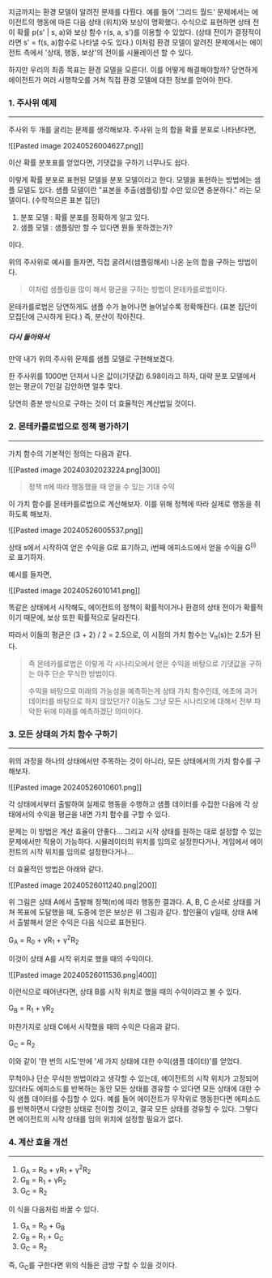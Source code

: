 지금까지는 환경 모델이 알려진 문제를 다뤘다. 예를 들어 '그리드 월드' 문제에서는 에이전트의 행동에 따른 다음 상태 (위치)와 보상이 명확했다. 수식으로 표현하면 상태 전이 확률 p(s' | s, a)와 보상 함수  r(s, a, s')를 이용할 수 있었다. (상태 전이가 결정적이라면 s' = f(s, a)함수로 나타낼 수도 있다.) 이처럼 환경 모델이 알려진 문제에서는 에이전트 측에서 '상태, 행동, 보상'의 전이를 시뮬레이션 할 수 있다. 

하지만 우리의 최종 목표는 환경 모델을 모른다!. 이를 어떻게 해결해야할까? 당연하게 에이전트가 여러 시행착오를 거쳐 직접 환경 모델에 대한 정보를 얻어야 한다. 

### 1. 주사위 예제
---
주사위 두 개를 굴리는 문제를 생각해보자. 주사위 눈의 합을 확률 분포로 나타낸다면, 

![[Pasted image 20240526004627.png]]

이산 확률 분포표를 얻었다면, 기댓값을 구하기 너무나도 쉽다. 

이렇게 확률 분포로 표현된 모델을 분포 모델이라고 한다. 모델을 표현하는 방법에는 샘플 모델도 있다. 샘플 모델이란 "표본을 추출(샘플링)할 수만 있으면 충분하다." 라는 모델이다. (수학적으론 표본 집단)

1. 분포 모델 : 확률 분포를 정확하게 알고 있다.
2. 샘플 모델 : 샘플링만 할 수 있다면 뭔들 못하겠는가?

이다.

위의 주사위로 예시를 들자면, 직접 굴려서(샘플링해서) 나온 눈의 합을 구하는 방법이다.

>이처럼 샘플링을 많이 해서 평균을 구하는 방법이 몬테카를로법이다. 

몬테카를로법은 당연하게도 샘플 수가 늘어나면 늘어날수록 정확해진다. (표본 집단이 모집단에 근사하게 된다.) 즉, 분산이 작아진다. 


##### 다시 돌아와서
만약 내가 위의 주사위 문제를 샘플 모델로 구현해보겠다.

한 주사위를 1000번 던져서 나온 값이(기댓값) 6.98이라고 하자, 대략 분포 모델에서 얻는 평균이 7인걸 감안하면 얼추 맞다. 

당연히 증분 방식으로 구하는 것이 더 효율적인 계산법일 것이다.  


### 2. 몬테카를로법으로 정책 평가하기
---
가치 함수의 기본적인 정의는 다음과 같다.

![[Pasted image 20240302023224.png|300]]

>정책 π에 따라 행동했을 때 얻을 수 있는 기대 수익 

이 가치 함수를 몬테카를로법으로 계산해보자. 이를 위해 정책에 따라 실제로 행동을 취하도록 해보자.

![[Pasted image 20240526005537.png]]

상태  s에서 시작하여 얻은 수익을 G로 표기하고, i번째 에피소드에서 얻을 수익을 G<sup>(i)</sup>
로 표기하자.

예시를 들자면,

![[Pasted image 20240526010141.png]]

똑같은 상태에서 시작해도, 에이전트의 정책이 확률적이거나 환경의 상태 전이가 확률적이기 때문에, 보상 또한 확률적으로 달라진다. 

따라서 이들의 평균은 (3 + 2) / 2 = 2.5으로, 이 시점의 가치 함수는 V<sub>π</sub>(s)는 2.5가 된다. 

>즉 몬테카를로법은 이렇게 각 시나리오에서 얻은 수익을 바탕으로 기댓값을 구하는 아주 단순 무식한 방법이다.
>
>수익을 바탕으로 미래의 가능성을 예측하는게 상태 가치 함수인데, 에초에 과거 데이터를 바탕으로 하지 않았던가? 이놈도 그냥 모든 시나리오에 대해서 전부 파악한 뒤에 미래를 예측하겠단 의미이다. 

### 3. 모든 상태의 가치 함수 구하기
---
위의 과정을 하나의 상태에서만 주목하는 것이 아니라, 모든 상태에서의 가치 함수를 구해보자. 

![[Pasted image 20240526010601.png]]

각 상태에서부터 출발하여 실제로 행동을 수행하고 샘플 데이터를 수집한 다음에 각 상태에서의 수익을 평균을 내면 가치 함수를 구할 수 있다.

문제는 이 방법은 계산 효율이 안좋다... 그리고 시작 상태를 원하는 대로 설정할 수 있는 문제에서만 적용이 가능하다. 시뮬레이터의 위치를 임의로 설정한다거나, 게임에서 에이전트의 시작 위치를 임의로 설정한다거나...

더 효율적인 방법은 아래와 같다.

![[Pasted image 20240526011240.png|200]]

위 그림은 상태 A에서 출발해 정책(π)에 따라 행동한 결과다. A, B, C 순서로 상태를 거쳐 목표에 도달했을 때, 도중에 얻은 보상은 위 그림과 같다. 할인율이 γ일때, 상태 A에서 출발해서 얻은 수익은 다음 식으로 표현된다.

G<sub>A</sub> = R<sub>0</sub> + γR<sub>1</sub> + γ<sup>2</sup>R<sub>2</sub> 

이것이 상태 A를 시작 위치로 했을 때의 수익이다.

![[Pasted image 20240526011536.png|400]]

이런식으로 때어낸다면, 상태 B를 시작 위치로 했을 때의 수익이라고 볼 수 있다. 

G<sub>B</sub> = R<sub>1</sub> + γR<sub>2</sub> 

마찬가지로 상태 C에서 시작했을 때의 수익은 다음과 같다.

G<sub>C</sub> = R<sub>2</sub> 

이와 같이 '한 번의 시도'만에 '세 가지 상태에 대한 수익(샘플 데이터)'를 얻었다.

무척이나 단순 무식한 방법이라고 생각할 수 있는데, 에이전트의 시작 위치가 고정되어 있더라도 에피소드를 반복하는 동안 모든 상태를 경유할 수 있다면 모든 상태에 대한 수익 샘플 데이터를 수집할 수 있다. 예를 들어 에이전트가 무작위로 행동한다면 에피소드를 반복하면서 다양한 상태로 전이할 것이고, 결국 모든 상태를 경유할 수 있다. 그렇다면 에이전트의 시작 상태를 임의 위치에 설정할 필요가 없다.


### 4. 계산 효율 개선
---
1. G<sub>A</sub> = R<sub>0</sub> + γR<sub>1</sub> + γ<sup>2</sup>R<sub>2</sub> 
2. G<sub>B</sub> = R<sub>1</sub> + γR<sub>2</sub> 
3. G<sub>C</sub> = R<sub>2</sub> 

이 식을 다음처럼 바꿀 수 있다.

1. G<sub>A</sub> = R<sub>0</sub> + G<sub>B</sub>
2. G<sub>B</sub> = R<sub>1</sub> + G<sub>C</sub>
3. G<sub>C</sub> = R<sub>2</sub> 

즉, G<sub>C</sub>를 구한다면 위의 식들은 금방 구할 수 있을 것이다. 

